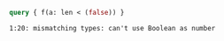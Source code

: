 ```graphql
query { f(a: len < (false)) }
```

```
1:20: mismatching types: can't use Boolean as number
```